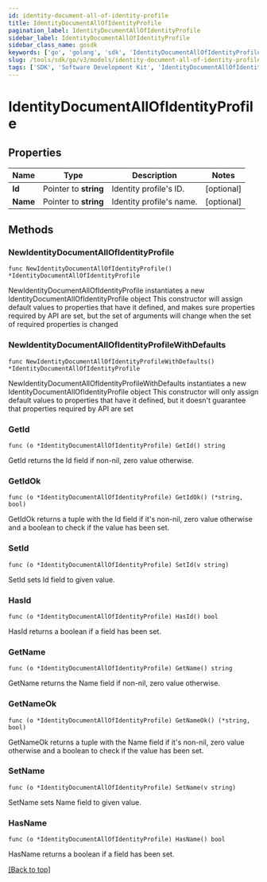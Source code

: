 ```yaml
---
id: identity-document-all-of-identity-profile
title: IdentityDocumentAllOfIdentityProfile
pagination_label: IdentityDocumentAllOfIdentityProfile
sidebar_label: IdentityDocumentAllOfIdentityProfile
sidebar_class_name: gosdk
keywords: ['go', 'golang', 'sdk', 'IdentityDocumentAllOfIdentityProfile'] 
slug: /tools/sdk/go/v3/models/identity-document-all-of-identity-profile
tags: ['SDK', 'Software Development Kit', 'IdentityDocumentAllOfIdentityProfile']
---
```


# IdentityDocumentAllOfIdentityProfile

## Properties

Name | Type | Description | Notes
------------ | ------------- | ------------- | -------------
**Id** |  Pointer to **string** | Identity profile&#39;s ID. | [optional] 
**Name** |  Pointer to **string** | Identity profile&#39;s name. | [optional] 

## Methods

### NewIdentityDocumentAllOfIdentityProfile

`func NewIdentityDocumentAllOfIdentityProfile() *IdentityDocumentAllOfIdentityProfile`

NewIdentityDocumentAllOfIdentityProfile instantiates a new IdentityDocumentAllOfIdentityProfile object
This constructor will assign default values to properties that have it defined,
and makes sure properties required by API are set, but the set of arguments
will change when the set of required properties is changed

### NewIdentityDocumentAllOfIdentityProfileWithDefaults

`func NewIdentityDocumentAllOfIdentityProfileWithDefaults() *IdentityDocumentAllOfIdentityProfile`

NewIdentityDocumentAllOfIdentityProfileWithDefaults instantiates a new IdentityDocumentAllOfIdentityProfile object
This constructor will only assign default values to properties that have it defined,
but it doesn't guarantee that properties required by API are set

### GetId

`func (o *IdentityDocumentAllOfIdentityProfile) GetId() string`

GetId returns the Id field if non-nil, zero value otherwise.

### GetIdOk

`func (o *IdentityDocumentAllOfIdentityProfile) GetIdOk() (*string, bool)`

GetIdOk returns a tuple with the Id field if it's non-nil, zero value otherwise
and a boolean to check if the value has been set.

### SetId

`func (o *IdentityDocumentAllOfIdentityProfile) SetId(v string)`

SetId sets Id field to given value.

### HasId

`func (o *IdentityDocumentAllOfIdentityProfile) HasId() bool`

HasId returns a boolean if a field has been set.

### GetName

`func (o *IdentityDocumentAllOfIdentityProfile) GetName() string`

GetName returns the Name field if non-nil, zero value otherwise.

### GetNameOk

`func (o *IdentityDocumentAllOfIdentityProfile) GetNameOk() (*string, bool)`

GetNameOk returns a tuple with the Name field if it's non-nil, zero value otherwise
and a boolean to check if the value has been set.

### SetName

`func (o *IdentityDocumentAllOfIdentityProfile) SetName(v string)`

SetName sets Name field to given value.

### HasName

`func (o *IdentityDocumentAllOfIdentityProfile) HasName() bool`

HasName returns a boolean if a field has been set.


[[Back to top]](#) 


